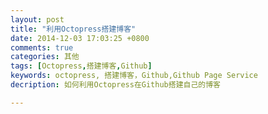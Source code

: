 ```yaml
---
layout: post
title: "利用Octopress搭建博客"
date: 2014-12-03 17:03:25 +0800
comments: true
categories: 其他
tags: [Octopress,搭建博客,Github]
keywords: octopress, 搭建博客，Github,Github Page Service
decription: 如何利用Octopress在Github搭建自己的博客

---
```




